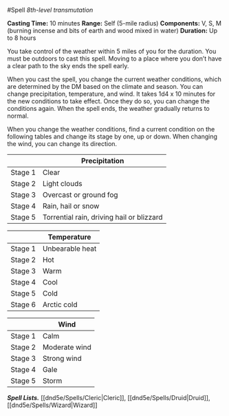 #Spell
*8th-level transmutation*

**Casting Time:** 10 minutes
**Range:** Self (5-mile radius)
**Components:** V, S, M (burning incense and bits of earth and wood mixed in water)
**Duration:** Up to 8 hours

You take control of the weather within 5 miles of you for the duration. You must be outdoors to cast this spell. Moving to a place where you don’t have a clear path to the sky ends the spell early.

When you cast the spell, you change the current weather conditions, which are determined by the DM based on the climate and season. You can change precipitation, temperature, and wind. It takes 1d4 x 10 minutes for the new conditions to take effect. Once they do so, you can change the conditions again. When the spell ends, the weather gradually returns to normal.

When you change the weather conditions, find a current condition on the following tables and change its stage by one, up or down. When changing the wind, you can change its direction.

||Precipitation |
|---|---|
| Stage 1 | Clear |
| Stage 2 | Light clouds |
| Stage 3 | Overcast or ground fog |
| Stage 4 | Rain, hail or snow |
| Stage 5 | Torrential rain, driving hail or blizzard |

||Temperature |
|---|---|
| Stage 1 | Unbearable heat |
| Stage 2 | Hot |
| Stage 3 | Warm |
| Stage 4 | Cool |
| Stage 5 | Cold |
| Stage 6 | Arctic cold  |

||Wind |
|---|---|
| Stage 1 | Calm |
| Stage 2 | Moderate wind |
| Stage 3 | Strong wind |
| Stage 4 | Gale |
| Stage 5 | Storm |

***Spell Lists.*** [[dnd5e/Spells/Cleric\|Cleric]], [[dnd5e/Spells/Druid\|Druid]], [[dnd5e/Spells/Wizard\|Wizard]]